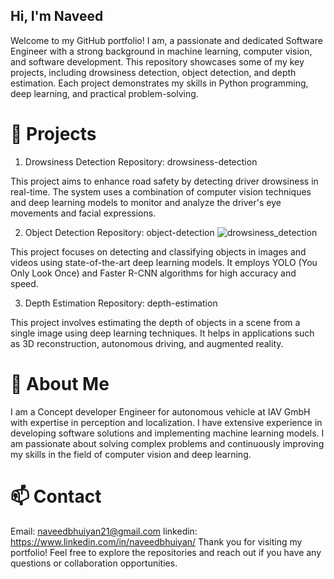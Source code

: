 ## Hi, I'm Naveed

Welcome to my GitHub portfolio! I am, a passionate and dedicated Software Engineer with a strong background in machine learning, computer vision, and software development. This repository showcases some of my key projects, including drowsiness detection, object detection, and depth estimation. Each project demonstrates my skills in Python programming, deep learning, and practical problem-solving.

# 🔭 Projects
1. Drowsiness Detection
Repository: drowsiness-detection

This project aims to enhance road safety by detecting driver drowsiness in real-time. The system uses a combination of computer vision techniques and deep learning models to monitor and analyze the driver's eye movements and facial expressions.


2. Object Detection
Repository: object-detection
![drowsiness_detection](https://github.com/user-attachments/assets/fb3cb024-a5fd-4e8a-a2d0-1ac3bdb4a2cb)

This project focuses on detecting and classifying objects in images and videos using state-of-the-art deep learning models. It employs YOLO (You Only Look Once) and Faster R-CNN algorithms for high accuracy and speed.

3. Depth Estimation
Repository: depth-estimation

This project involves estimating the depth of objects in a scene from a single image using deep learning techniques. It helps in applications such as 3D reconstruction, autonomous driving, and augmented reality.

# 💬 About Me
I am a Concept developer Engineer for autonomous vehicle at IAV GmbH with expertise in perception and localization. I have extensive experience in developing software solutions and implementing machine learning models. I am passionate about solving complex problems and continuously improving my skills in the field of computer vision and deep learning.

# 📫 Contact
Email: naveedbhuiyan21@gmail.com
linkedin: https://www.linkedin.com/in/naveedbhuiyan/
Thank you for visiting my portfolio! Feel free to explore the repositories and reach out if you have any questions or collaboration opportunities.


<!--
**NaveedBhuiyan/NaveedBhuiyan** is a ✨ _special_ ✨ repository because its `README.md` (this file) appears on your GitHub profile.

Here are some ideas to get you started:

- 🔭 I’m currently working on ...
- 🌱 I’m currently learning ...
- 👯 I’m looking to collaborate on ...
- 🤔 I’m looking for help with ...
- 💬 Ask me about ...
- 📫 How to reach me: ...
- 😄 Pronouns: ...
- ⚡ Fun fact: ...
-->
